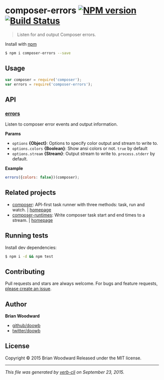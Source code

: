 # composer-errors [![NPM version](https://badge.fury.io/js/composer-errors.svg)](http://badge.fury.io/js/composer-errors)  [![Build Status](https://travis-ci.org/doowb/composer-errors.svg)](https://travis-ci.org/doowb/composer-errors)

> Listen for and output Composer errors.

Install with [npm](https://www.npmjs.com/)

```sh
$ npm i composer-errors --save
```

## Usage

```js
var composer = require('composer');
var errors = require('composer-errors');
```

## API

### [errors](index.js#L25)

Listen to composer error events and output information.

**Params**

* `options` **{Object}**: Options to specify color output and stream to write to.
* `options.colors` **{Boolean}**: Show ansi colors or not. `true` by default
* `options.stream` **{Stream}**: Output stream to write to. `process.stderr` by default.

**Example**

```js
errors({colors: false})(composer);
```

## Related projects

* [composer](https://www.npmjs.com/package/composer): API-first task runner with three methods: task, run and watch. | [homepage](https://github.com/jonschlinkert/composer)
* [composer-runtimes](https://www.npmjs.com/package/composer-runtimes): Write composer task start and end times to a stream. | [homepage](https://github.com/doowb/composer-runtimes)

## Running tests

Install dev dependencies:

```sh
$ npm i -d && npm test
```

## Contributing

Pull requests and stars are always welcome. For bugs and feature requests, [please create an issue](https://github.com/doowb/composer-errors/issues/new).

## Author

**Brian Woodward**

+ [github/doowb](https://github.com/doowb)
+ [twitter/doowb](http://twitter.com/doowb)

## License

Copyright © 2015 Brian Woodward
Released under the MIT license.

***

_This file was generated by [verb-cli](https://github.com/assemble/verb-cli) on September 23, 2015._